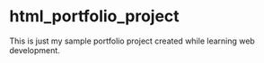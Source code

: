 # html_portfolio_project
This is just my sample portfolio project created while learning web development.
